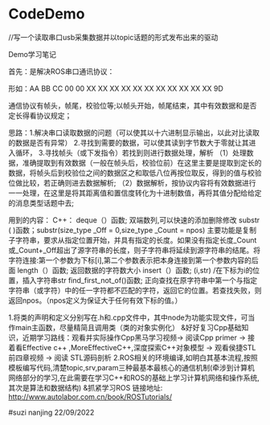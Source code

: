 # CodeDemo

//写一个读取串口usb采集数据并以topic话题的形式发布出来的驱动

Demo学习笔记

首先：是解决ROS串口通讯协议：

形如：AA BB CC 00 00 XX XX XX XX XX XX XX XX XX XX XX 9D
    
通信协议有帧头，帧尾，校验位等;以帧头开始，帧尾结束，其中有效数据和是否定长得看协议规定；

思路：1.解决串口读取数据的问题（可以使其以十六进制显示输出，以此对比读取的数据是否有异常）
              2.寻找到需要的数据，可以使其读到字节数大于零就让其进入循环，
              3.寻找帧头（或下发指令）若找到则进行数据处理，解析
                  （1）处理数据，准确提取到有效数据（一般在帧头后，校验位前）在这里主要是提取到定长的数据，将帧头后到校验位之间的数据区之和取低八位再按位取反，得到的值与校验位做比较，若正确则进去数据解析;
                  （2）数据解析，按协议内容将有效数据进行一一处理，在这里是将其距离值和置信度转化为十进制数值，再将其值分配给给定的消息类型话题中去;
                  
                  
用到的内容：
C++：
deque（）函数;  双端数列,可以快速的添加删除修改
substr ( )函数；substr(size_type _Off = 0,size_type _Count = npos) 主要功能是复制子字符串，要求从指定位置开始，并具有指定的长度。如果没有指定长度_Count或_Count+_Off超出了源字符串的长度，则子字符串将延续到源字符串的结尾。将字符连接:第一个参数为下标[i],第二个参数表示把本身连接到第一个参数内容的后面
length（）函数;  返回数据的字符数大小
insert（）函数;     (i,str) /在下标为i的位置，插入字符串str
find_first_not_of()函数; 正向查找在原字符串中第一个与指定字符串（或字符）中的任一字符都不匹配的字符，返回它的位置。若查找失败，则返回npos。（npos定义为保证大于任何有效下标的值。）

1.将类的声明和定义分别写在.h和.cpp文件中，其中node为功能实现文件，可当作main主函数，尽量精简且调用类（类的对象实例化）
&好好复习Cpp基础知识，近期学习路线：观看并实际操作Cpp黑马学习视频-> 阅读Cpp primer -> 接着看Effective c++ ,MoreEffectiveC++,深度探索C++对象模型 -> 观看侯捷STL前四章视频 -> 阅读 STL源码剖析
2.ROS相关的环境编译,如明白其基本流程,按照模板编写代码,清楚topic,srv,param三种最基本最核心的通信机制(牵涉到计算机网络部分的学习,在此需要在学习C++和ROS的基础上学习计算机网络和操作系统,其次是算法和数据结构)
&抓紧学习ROS 链接地址:    http://www.autolabor.com.cn/book/ROSTutorials/

#suzi nanjing 22/09/2022
